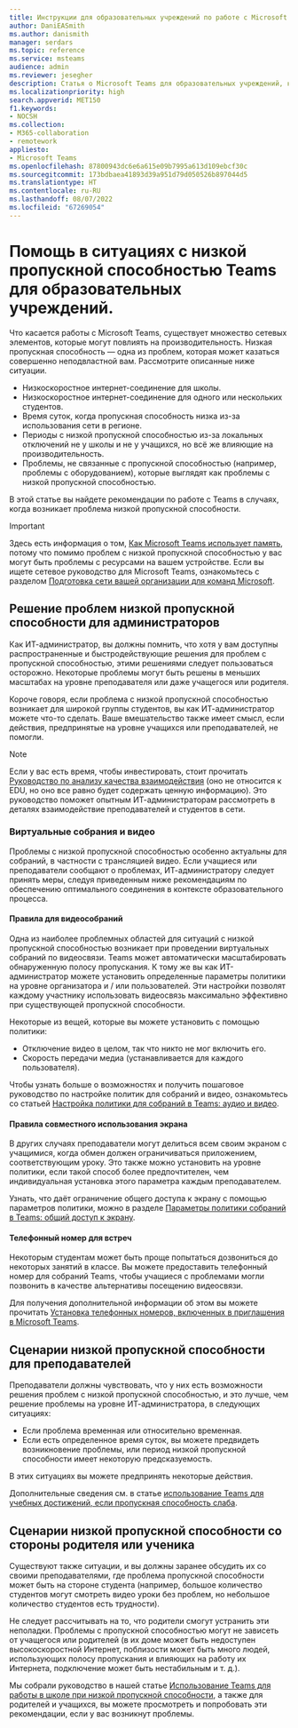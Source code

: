 ```yaml
---
title: Инструкции для образовательных учреждений по работе с Microsoft Teams при низкой пропускной способности сети
author: DaniEASmith
ms.author: danismith
manager: serdars
ms.topic: reference
ms.service: msteams
audience: admin
ms.reviewer: jesegher
description: Статья о Microsoft Teams для образовательных учреждений, которая поможет решить проблемы с виртуальными собраниями и видео, вызванные низкой пропускной способностью сети. Кем бы вы ни были — родителем, педагогом или ИТ-администратором, у вас есть возможность улучшить эффективность взаимодействия с Teams.
ms.localizationpriority: high
search.appverid: MET150
f1.keywords:
- NOCSH
ms.collection:
- M365-collaboration
- remotework
appliesto:
- Microsoft Teams
ms.openlocfilehash: 87800943dc6e6a615e09b7995a613d109ebcf30c
ms.sourcegitcommit: 173bdbaea41893d39a951d79d050526b897044d5
ms.translationtype: HT
ms.contentlocale: ru-RU
ms.lasthandoff: 08/07/2022
ms.locfileid: "67269054"
---
```

# <a name="help-for-low-bandwidth-situations-for-teams-for-edu"></a>Помощь в ситуациях с низкой пропускной способностью Teams для образовательных учреждений.

Что касается работы с Microsoft Teams, существует множество сетевых элементов, которые могут повлиять на производительность. Низкая пропускная способность — одна из проблем, которая может казаться совершенно неподвластной вам. Рассмотрите описанные ниже ситуации.

- Низкоскоростное интернет-соединение для школы.
- Низкоскоростное интернет-соединение для одного или нескольких студентов.
- Время суток, когда пропускная способность низка из-за использования сети в регионе.
- Периоды с низкой пропускной способностью из-за локальных отключений не у школы и не у учащихся, но всё же влияющие на производительность.
- Проблемы, не связанные с пропускной способностью (например, проблемы с оборудованием), которые выглядят как проблемы с низкой пропускной способностью.

В этой статье вы найдете рекомендации по работе с Teams в случаях, когда возникает проблема низкой пропускной способности.

> [!IMPORTANT]
> Здесь есть информация о том, [Как Microsoft Teams использует память](teams-memory-usage-perf.md), потому что помимо проблем с низкой пропускной способностью у вас могут быть проблемы с ресурсами на вашем устройстве. Если вы ищете сетевое руководство для Microsoft Teams, ознакомьтесь с разделом [Подготовка сети вашей организации для команд Microsoft](prepare-network.md).

## <a name="resolving-low-bandwidth-issues-for-admins"></a>Решение проблем низкой пропускной способности для администраторов

Как ИТ-администратор, вы должны помнить, что хотя у вам доступны распространенные и быстродействующие решения для проблем с пропускной способностью, этими решениями следует пользоваться осторожно. Некоторые проблемы могут быть решены в меньших масштабах на уровне преподавателя или даже учащегося или родителя.

Короче говоря, если проблема с низкой пропускной способностью возникает для широкой группы студентов, вы как ИТ-администратор можете что-то сделать. Ваше вмешательство также имеет смысл, если действия, предпринятые на уровне учащихся или преподавателей, не помогли.

> [!NOTE]
> Если у вас есть время, чтобы инвестировать, стоит прочитать [Руководство по анализу качества взаимодействия](quality-of-experience-review-guide.md) (оно не относится к EDU, но оно все равно будет содержать ценную информацию). Это руководство поможет опытным ИТ-администраторам рассмотреть в деталях взаимодействие преподавателей и студентов в сети.

### <a name="meetings-and-video"></a>Виртуальные собрания и видео

Проблемы с низкой пропускной способностью особенно актуальны для собраний, в частности с трансляцией видео. Если учащиеся или преподаватели сообщают о проблемах, ИТ-администратору следует принять меры, следуя приведенным ниже рекомендациям по обеспечению оптимального соединения в контексте образовательного процесса.

#### <a name="meeting-policies"></a>Правила для видеособраний

Одна из наиболее проблемных областей для ситуаций с низкой пропускной способностью возникает при проведении виртуальных собраний по видеосвязи. Teams может автоматически масштабировать обнаруженную полосу пропускания. К тому же вы как ИТ-администратор можете установить определенные параметры политики на уровне организатора и / или пользователей. Эти настройки позволят каждому участнику использовать видеосвязь максимально эффективно при существующей пропускной способности.

Некоторые из вещей, которые вы можете установить с помощью политики:

- Отключение видео в целом, так что никто не мог включить его.
- Скорость передачи медиа (устанавливается для каждого пользователя).

Чтобы узнать больше о возможностях и получить пошаговое руководство по настройке политик для собраний и видео, ознакомьтесь со статьей [Настройка политики для собраний в Teams: аудио и видео](meeting-policies-audio-and-video.md).

#### <a name="screen-sharing-policies"></a>Правила совместного использования экрана

В других случаях преподаватели могут делиться всем своим экраном с учащимися, когда обмен должен ограничиваться приложением, соответствующим уроку. Это также можно установить на уровне политики, если такой способ более предпочтителен, чем индивидуальная установка этого параметра каждым преподавателем.

Узнать, что даёт ограничение общего доступа к экрану с помощью параметров политики, можно в разделе [Параметры политики собраний в Teams: общий доступ к экрану](meeting-policies-audio-and-video.md).

#### <a name="dial-in-number-for-meetings"></a>Телефонный номер для встреч

Некоторым студентам может быть проще попытаться дозвониться до некоторых занятий в классе. Вы можете предоставить телефонный номер для собраний Teams, чтобы учащиеся с проблемами могли позвонить в качестве альтернативы посещению видеосвязи.

Для получения дополнительной информации об этом вы можете прочитать [Установка телефонных номеров, включенных в приглашения в Microsoft Teams](set-the-phone-numbers-included-on-invites-in-teams.md).

## <a name="low-bandwidth-scenarios-as-an-educator"></a>Сценарии низкой пропускной способности для преподавателей

Преподаватели должны чувствовать, что у них есть возможности решения проблем с низкой пропускной способностью, и это лучше, чем решение проблемы на уровне ИТ-администратора, в следующих ситуациях:

- Если проблема временная или относительно временная.
- Если есть определенное время суток, вы можете предвидеть возникновение проблемы, или период низкой пропускной способности имеет некоторую предсказуемость.

В этих ситуациях вы можете предпринять некоторые действия.

Дополнительные сведения см. в статье [использование Teams для учебных достижений, если пропускная способность слаба](https://support.office.com/article/use-teams-for-schoolwork-when-bandwidth-is-low-5c5675f7-1b55-471a-9daa-ec1e6df38262).

## <a name="low-bandwidth-scenarios-as-a-parent-or-student"></a>Сценарии низкой пропускной способности со стороны родителя или ученика

Существуют также ситуации, и вы должны заранее обсудить их со своими преподавателями, где проблема пропускной способности может быть на стороне студента (например, большое количество студентов могут смотреть видео уроки без проблем, но небольшое количество студентов есть трудности).

Не следует рассчитывать на то, что родители смогут устранить эти неполадки. Проблемы с пропускной способностью могут не зависеть от учащегося или родителей (в их доме может быть недоступен высокоскоростной Интернет, поблизости может быть много людей, использующих полосу пропускания и влияющих на работу их Интернета, подключение может быть нестабильным и т. д.).

Мы собрали руководство в нашей статье [Использование Teams для работы в школе при низкой пропускной способности](https://support.office.com/article/use-teams-for-schoolwork-when-bandwidth-is-low-5c5675f7-1b55-471a-9daa-ec1e6df38262), а также для родителей и учащихся, вы можете просмотреть и попробовать эти рекомендации, если у вас возникнут проблемы.